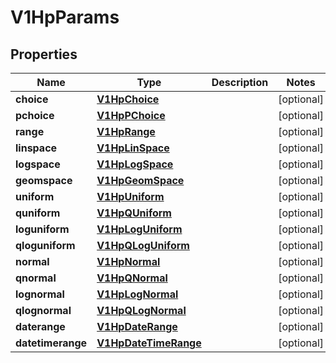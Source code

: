 

# V1HpParams


## Properties

| Name | Type | Description | Notes |
|------------ | ------------- | ------------- | -------------|
|**choice** | [**V1HpChoice**](V1HpChoice.md) |  |  [optional] |
|**pchoice** | [**V1HpPChoice**](V1HpPChoice.md) |  |  [optional] |
|**range** | [**V1HpRange**](V1HpRange.md) |  |  [optional] |
|**linspace** | [**V1HpLinSpace**](V1HpLinSpace.md) |  |  [optional] |
|**logspace** | [**V1HpLogSpace**](V1HpLogSpace.md) |  |  [optional] |
|**geomspace** | [**V1HpGeomSpace**](V1HpGeomSpace.md) |  |  [optional] |
|**uniform** | [**V1HpUniform**](V1HpUniform.md) |  |  [optional] |
|**quniform** | [**V1HpQUniform**](V1HpQUniform.md) |  |  [optional] |
|**loguniform** | [**V1HpLogUniform**](V1HpLogUniform.md) |  |  [optional] |
|**qloguniform** | [**V1HpQLogUniform**](V1HpQLogUniform.md) |  |  [optional] |
|**normal** | [**V1HpNormal**](V1HpNormal.md) |  |  [optional] |
|**qnormal** | [**V1HpQNormal**](V1HpQNormal.md) |  |  [optional] |
|**lognormal** | [**V1HpLogNormal**](V1HpLogNormal.md) |  |  [optional] |
|**qlognormal** | [**V1HpQLogNormal**](V1HpQLogNormal.md) |  |  [optional] |
|**daterange** | [**V1HpDateRange**](V1HpDateRange.md) |  |  [optional] |
|**datetimerange** | [**V1HpDateTimeRange**](V1HpDateTimeRange.md) |  |  [optional] |



